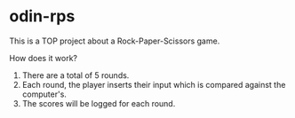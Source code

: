 # odin-rps
This is a TOP project about a Rock-Paper-Scissors game.

How does it work?
1. There are a total of 5 rounds.
2. Each round, the player inserts their input which is compared against the computer's.
3. The scores will be logged for each round.